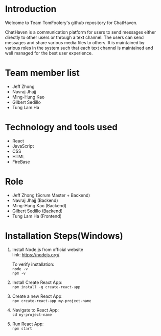 # Introduction

Welcome to Team TomFoolery's github repository for ChatHaven.

ChatHaven is a communication platform for users to send messages either directly to other users or through a text channel. The users can send messages and share various media files to others. It is maintained by various roles in the system such that each text channel is maintained and well managed for the best user experience.

# Team member list

- Jeff Zhong
- Navraj Jhajj
- Ming-Hung Kao
- Gilbert Sedillo
- Tung Lam Ha

# Technology and tools used

- React
- JavaScript
- CSS
- HTML
- FireBase

# Role <br/>

- Jeff Zhong (Scrum Master + Backend)<br/>
- Navraj Jhajj (Backend)<br/>
- Ming-Hung Kao (Backend)<br/>
- Gilbert Sedillo (Backend)<br/>
- Tung Lam Ha (Frontend)<br/>

# Installation Steps(Windows)

1. Install Node.js from official website<br/>
   link: https://nodejs.org/ <br/>

   To verify installation: <br/>
   `node -v`<br/>
   `npm -v`<br/>

2.  Install Create React App:<br/>
    `npm install -g create-react-app`<br/>

3. Create a new React App:<br/>
    `npx create-react-app my-project-name`<br/>

4.  Navigate to React App:<br/>
    `cd my-project-name`<br/>

5. Run React App:<br/>
    `npm start`<br/>

